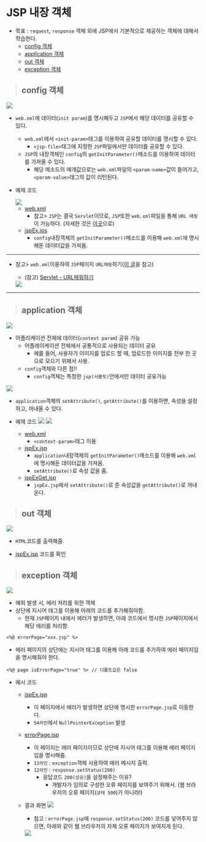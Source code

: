 # JSP 내장 객체

+ 목표 : `request`, `response` 객체 외에 JSP에서 기본적으로 제공하는 객체에 대해서 학습한다.
    + [config 객체]()
    + [application 객체]()
    + [out 객체]()
    + [exception 객체]()

> ## config 객체

<img src="img1">

+ `web.xml`에 데이터(`init param`)를 명시해두고 `JSP`에서 해당 데이터를 공유할 수 있다.
    + `web.xml`에서 `<init-param>`태그를 이용하여 공유할 데이터를 명시할 수 있다.
        + `<jsp-file>`태그에 지정한 `JSP`파일에서만 데이터를 공유할 수 있다.
    + `JSP`의 내장객체인 `config`의 `getInitParameter()`메소드를 이용하여 데이터를 가져올 수 있다.
        + 해당 메소드의 매개값으로는 `web.xml`파일의 `<param-name>`값이 들어가고, `<param-value>`태그의 값이 리턴된다.

+ 예제 코드

    <img src="img2">

    + [web.xml]()
        + 참고> `JSP`는 결국 `Servlet`이므로, `JSP`또한 `web.xml`파일을 통해 `URL 매핑`이 가능하다. (자세한 것은 [이곳]()으로)
    + [jspEx.jps]()
        + `config`내장객체의 `getInitParameter()`메소드를 이용해 `web.xml`에 명시해둔 데이터값을 가져옴.

---
+ 참고> `web.xml`이용하여 `JSP`페이지 `URL매핑`하기([이 글](https://dololak.tistory.com/510)을 참고)
    + (참고) [Servlet - URL매핑하기](https://github.com/journeytorainbow/JSP_Servlet_study/blob/master/Servlet_%EB%A7%B5%ED%95%91/%EB%A9%94%EB%AA%A8.md)

    <img src="img3">
---

> ## application 객체

<img src="img4">

+ 어플리케이션 전체에 데이터(`context param`) 공유 가능
    + 어플레이케이션 전체에서 공통적으로 사용되는 데이터 공유
        + 예를 들어, 사용자가 이미지를 업로드 할 때, 업로드한 이미지를 전부 한 곳으로 모으기 위해서 사용.
    + `config`객체와 다른 점!!
        + `config`객체는 특정한 `jsp(서블릿)`안에서만 데이터 공유가능

<img src="img6">

+ `application`객체의 `setAttribute()`, `getAttribute()`를 이용하면, 속성을 설정하고, 꺼내올 수 있다.

+ 예제 코드
    <img src="img5">
    <img src="img7">

    + [web.xml]()
        + `<context-param>`태그 이용
    + [jspEx.jsp]()
        + `application`내장객체의 `getInitParameter()`메소드를 이용해 `web.xml`에 명시해둔 데이터값을 가져옴.
        + `setAttribute()`로 속성 값을 줌.
    + [jspExGet.jsp]()
        + `jspEx.jsp`에서 `setAttribute()`로 준 속성값을 `getAttribute()`로 꺼내온다.

> ## out 객체

<img src="img8">

+ `HTML`코드를 출력해줌.

+ [jspEx.jsp]() 코드를 확인

> ## exception 객체

<img src="img9">

+ 예외 발생 시, 에러 처리를 위한 객체
+ 상단에 지시어 태그를 이용해 아래의 코드를 추가해줘야함.
    + 현재 `JSP`페이지 내에서 에러가 발생하면, 아래 코드에서 명시한 `JSP`페이지에서 해당 에러를 처리함.

```
<%@ errorPage="xxx.jsp" %>
```

+ 에러 페이지의 상단에는 지시어 태그를 이용해 아래 코드를 추가하여 에러 페이지임을 명시해줘야 한다.

```
<%@ page isErrorPage="true" %> // 디폴트값은 false
```

+ 예시 코드
    + [jspEx.jsp]()
        + 이 페이지에서 에러가 발생하면 상단에 명시한 `errorPage.jsp`로 이동한다.
        + `54라인`에서 `NullPointerException` 발생
    + [errorPage.jsp]()
        + 이 페이지는 에러 페이지이므로 상단에 지시어 태그를 이용해 에러 페이지임을 명시해줌.
        + `13라인` : `exception`객체 사용하여 에러 메시지 출력.
        + `12라인` : `response.setStatus(200)` 
            + 응답코드 `200(성공)`을 설정해주는 이유?
                + 개발자가 임의로 구성한 오류 페이지를 보여주기 위해서. (웹 브라우저의 오류 페이지(`상태 500`)가 아니라!)
    + 결과 화면
        <img src="img10">

        + 참고 : `errorPage.jsp`에 `response.setStatus(200)` 코드를 넣어주지 않으면, 아래와 같이 웹 브라우저의 자체 오류 페이지가 보여지게 된다.

        <img src="img11">
